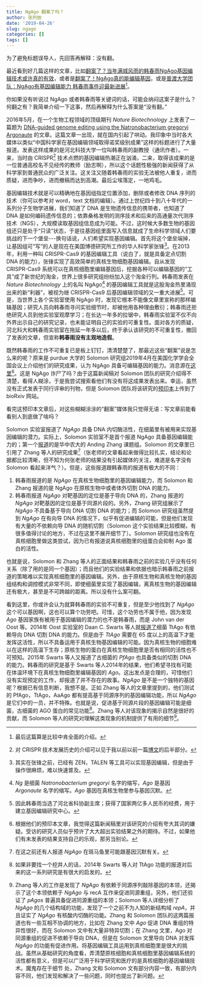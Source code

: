 ```yaml
---
title: NgAgo 翻案了吗？
author: 张列弛
date: '2019-04-26'
slug: ngago
categories: []
tags: []
---
```

为了避免标题误导人，先回答再解释：没有翻。   

最近看到好几篇这样的文章，比如[翻案了？当年满城风雨的韩春雨NgAgo基因编辑技术或许真的有效](http://www.bioon.com/article/6737253.html)，或者是[翻案了！NgAgo真的能编辑基因](http://bbs.comefromchina.com/threads/1670995/)，或是[普渡大学团队：NgAgo有基因编辑能力 韩春雨事件迎最新进展](https://xw.qq.com/cmsid/20190413A058L200)[^8]。


你如果没有听说过 NgAgo 或者韩春雨等关键词的话，可能会纳闷这案子是什么？何翻之有？我简单介绍一下这事，然后再解释为什么答案是“没有翻。”   

2016年5月，在一个生物工程领域的顶级期刊 *Nature Biotechnology* 上发表了一篇题为 [DNA-guided genome editing using the Natronobacterium gregoryi Argonaute](https://www.nature.com/articles/nbt.3547#ref13) 的文章。这篇文章一出现，就在国内引起了哄动。我印象中当时各大媒体以类似“中国科学家在基因编辑领域取得诺奖级别成果”这样的标题进行了大量报道。发表这样成果的是河北科技大学一位叫韩春雨的副教授（通讯作者）。一来，当时由 CRISPR[^1] 技术点燃的基因编辑热潮正在汹涌，二来，取得该成果的是一位普通高校名不见经传的教师（励志啊），所以这个话题性极强的新闻获得了从科学家到普通民众的广泛关注。这关注又随着韩春雨的实验无法被他人重复，进而质疑，进而争吵，进而撤稿而达到高潮。最后尘埃落定，一地鸡毛。  

基因编辑技术就是可以精确地在基因组指定位置添加，删除或者修改 DNA 序列的技术（你可以参考对 word，text 文档的编辑）。通过上世纪四十到八十年代的一系列分子生物学进展，我们知道了 DNA 是生物遗传信息的携带者，也知道了 DNA 是如何编码遗传信息的；依靠桑格发明的测序技术和后来的高通量次代测序技术（NGS），大规模读取基因组信息成为可能。不过，这时候大多数生物的基因组还只是处于“只读”状态，于是往基因组里面写入信息就成了生命科学领域人们要挑战的下一个堡垒---换句话说，人们希望实现基因编辑。首先将这个堡垒端掉，让基因组可“写”的人是现在在美国博德研究所工作的华人科学家张锋[^2]。在2013年，利用一种叫 CRISPR-Cas9 的基因编辑工具（说白了，就是具备定点切割 DNA 的能力），张锋实现了高效简单的真核生物细胞基因编辑。自从发现 CRISPR-Cas9 系统可以在真核细胞里编辑基因后，挖掘各种可以编辑基因的“工具”成了新世纪的淘金，世界上很多研究组纷纷加入这个淘金行列。韩春雨发表在 *Nature Biotechnology* 上的名叫 NgAgo[^3] 的基因编辑工具就是这股淘金热里涌现出来的新“利器”，被视为继 CRISPR-Cas9 后基因编辑领域的又一重大进展[^4]。可是，当世界上各个实验室使用 NgAgo 时，发现它根本不能像文章里宣称的那样编辑基因；研究人员向韩春雨寻问实验细节时，却被他用各种理由敷衍；韩春雨还拒绝研究人员到他实验室观摩学习；在长达一年多的拉锯中，韩春雨实验室不仅不向外界出示自己的研究记录，也未能证明自己的实验的可重复性。面对各方的质疑，河北科大和韩春雨实验室在拖延一年多以后，终于承认该研究的不可重复性，撤回了发表的文章，但宣称**韩春雨没有主观地造假**。    

既然韩春雨的工作不可重复已是板上钉钉，清清楚楚了，那最近这些“翻案”说是怎么来的呢？原来是 purdue 大学的 Solomon 研究组2019年4月在美国化学学会全国会议上介绍他们的研究成果，认为 NgAgo 具备可编辑基因的能力。消息源在[这里](https://www.sciencedaily.com/releases/2019/04/190403080451.htm)[^5]。这是 NgAgo 诈尸了吗？由于这篇新闻稿对 Solomon 团队的研究介绍得不清楚，看得人糊涂，于是我尝试搜索看他们有没有将这成果发表出来。幸运，虽然没有正式发表于同行评审的刊物，但是 Solomon 团队将该研究的[预印本](https://www.biorxiv.org/content/biorxiv/early/2019/04/04/597237.full.pdf)上传到了 bioRxiv 网站。  

看完这预印本文章后，对这些糊糊涂涂的“翻案”媒体我只觉得无语：写文章前能看看别人到底做了啥吗？    

Solomon 实验室报道了 *NgAgo* 具备 DNA 内切酶活性，在细菌里有被用来实现基因编辑的潜力。实际上，Solomon 实验室不是首个报道 NgAgo 具备基因编辑能力的；第一个[报道](https://academic.oup.com/nar/article/47/7/3568/5304309)的是华中农大的 Anding Zhang 课题组。Solomon 的文章里已引用了 Zhang 等人的研究成果[^6]（张老师的文章看起来做得比较扎实，结论和论据都比较清晰，但不知为何张老师的结果没有引起媒体的关注，难道是名字没有 Solomon 看起来洋气？）。但是，这些报道跟韩春雨的报道有极大的不同：  

1. 韩春雨报道的是 *NgAgo* 在真核生物细胞里的基因编辑能力，而 Solomon 和 Zhang 报道的是 NgAgo 在原核生物中或者体外切割 DNA 的能力。
2. 韩春雨报道 *NgAgo* 对靶基因的定位是基于导向 DNA 的，Zhang 报道的 *NgAgo* 对靶基因的定位是基于同源片段的。另外，Zhang 研究组展示了 *NgAgo* 不具备基于导向 DNA 切割 DNA 的能力；而 Solomon 研究组虽然提到 *NgAgo* 在有向导 DNA 的情况下，似乎有促进编辑的可能，但是他们发现有大量的不依赖向导 DNA 的随机切割（Solomon 这个实验结果比较模糊，有很多值得讨论的地方，不过在这里不展开细节了）。Solomon 研究组也没有在真核细胞里做这类尝试，因为已有报道说真核细胞里的组蛋白会抑制 Ago 蛋白的活性。  

也就是说，Solomon 和 Zhang 等人的正面结果和韩春雨之前的实验几乎没有任何关系（除了用的是同一个基因）；而且他们的实验结果和依据也暗示韩春雨之前报道的策略难以实现真核细胞里的基因编辑。另外，由于原核生物和真核生物的基因组结构和调控模式非常不同，即使细菌里实现了基因编辑，离真核生物的基因编辑还有极大，甚至是不可跨越的距离。所以没有什么案可翻。   

看到这里，你或许会认为就算韩春雨的实验不可重复，但是至少他找到了 *NgAgo* 这个可以基因啊，这也可以算个功劳吧。可惜，这个功劳也不属于他，因为发现 *Ago* 基因家族有被用于基因编辑的潜力的也不是韩春雨，而是 John van der Oost 等。2014年 Oost 实验室的 Daan C. Swarts 等人就[报道了](https://www.nature.com/articles/nature12971.pdf)细菌 TtAgo 有依赖导向 DNA 切割 DNA 的能力。但是由于 *TtAgo* 需要在 65 度以上的高温下才能发挥这活性，所以不具备运用于真核生物基因编辑的可能。因为真核生物的细胞难以在这样的高温下生存；原核生物的蛋白在真核生物细胞里是否有相同的活性也不可预知。2015年 Swarts 等人又报道了古细菌的 *PfAgo* 也具备类似的切割 DNA 的能力。韩春雨的研究是基于 Swarts 等人2014年的结果，他们希望寻找有可能在体温环境下在真核生物细胞里编辑基因的 *Ago*。这出发点是合理的，可惜他们没有实现预定的工作，却报道了并不存在的故事。*NgAgo* 是不是一个独特的基因呢？根据已有信息判断，我想不是。正如 Zhang 等人的文章里提到的，他们测试的 PfAgo，TtAgo，AaAgo 都有提高基于同源序列的基因编辑功能，所以 *NgAgo* 是它们中的一员，并不特殊。也就是说，促进基于同源片段的基因编辑可能是细菌，古细菌的 AGO 蛋白的常见功能[^7]。Zhang 等人对该现象的揭示自然是很好的贡献，而 Solomon 等人的研究对理解这类现象的机制提供了有用的细节[^9]。   

[^8]:最后这篇算是比较中肯全面的介绍。
[^1]:对 CRISPR 技术发展历史的介绍可以见于我以前以前一篇[博文](https://www.liechi.org/cn/2018/11/evo-3/)的后半部分。
[^2]:其实在张锋之前，已经有 ZEN，TALEN 等工具可以实现基因编辑，但是由于操作很麻烦，难以快速普及。
[^3]: *Ng* 是细菌 *Natronobacterium gregoryi* 名字的缩写，*Ago* 是基因 *Argonaute* 名字的缩写。*Ago* 基因在真核生物里参与基因沉默。
[^4]:因此韩春雨当选了河北省科协副主席；获得了国家两亿多人民币的经费，用于建立基因编辑研究中心。
[^5]:根据他们的预印本文章，我觉得这篇新闻稿里对该研究的介绍有夸大其词的嫌疑。受访的研究人员似乎预许了大大超出实验结果之外的期待。不过，如果他们有未发表的结果支持自己的乐观，那另当别论。
[^6]:在这之前还有人报道 *NgAgo* 在斑马鱼里可能跟基因沉默有关。
[^7]:如果非要找一个挖井人的话，2014年 Swarts 等人对 TtAgo 功能的报道对后来的这一系列研究是有很大的启发的。
[^9]:Zhang 等人的工作是发现了 *NgAgo* 有依赖于同源序列敲除基因的本领，还揭示了这个本领依赖于 *NgAgo* 与 recA 互作来促进同源重组，另外，他们还验证了 *pAgos* 普遍具备促进同源重组的本领；Solomon 等人详细分析了 *NgAgo* 的几个结构域的功能，发现了一个之前不为人知的新结构域 *repA*，并且证实了 *NgAgo* 有核酸内切酶的功能。Zhang 和 Solomon 团队的这两篇报道也有一些互相不协调的地方，比如在 Zhang 文中 *Ago* 促进 DNA 重组的特异性很好，而在 Solomon 文中有大量非特异切割；在 Zhang 文里，Ago 对同源重组的促进不依赖于导向 DNA，但是在 Solomon 文里导向 DNA 对发挥 *NgAgo* 的功能有促进作用。将基因编辑工具运用到真核细胞里是很大的挑战。虽然从基础研究的角度看，弄清楚原核细胞和真核细胞里基因编辑系统的活性都有意义，但是可以广泛用于科学研究和医疗的是真核细胞的基因编辑技术。魔鬼存在于细节 处，Zhang 文和 Solomon 文有部分内容一致，有部分内容不同，他们发现和解决了一些问题，同时也提出了新问题。











